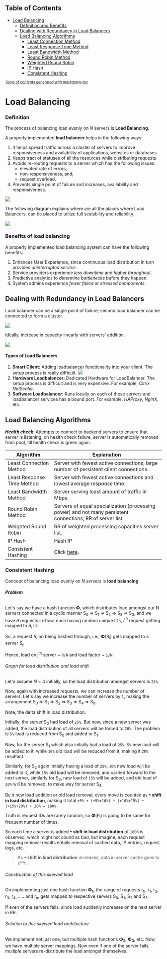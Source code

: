 ## Table of Contents

- [Load Balancing](#load-balancing)
  * [Definition and Benefits](#definition-and-benefits)
  * [Dealing with Redundancy in Load Balancers](#dealing-with-redundancy-in-load-balancers)
  * [Load Balancing Algorithms](#load-balancing-algorithms)
    + [Least Connection Method](#least-connection-method)
    + [Least Response Time Method](#least-response-time-method)
    + [Least Bandwidth Method](#least-bandwidth-method)
    + [Round Robin Method](#round-robin-method)
    + [Weighted Round Robin](#weighted-round-robin)
    + [IP Hash](#ip-hash)
    + [Consistent Hashing](#consistent-hashing)

<small><i><a href='http://ecotrust-canada.github.io/markdown-toc/'>Table of contents generated with markdown-toc</a></i></small>

# Load Balancing

### Definition

The process of balancing load evenly on *N* servers is **Load Balancing**.

A properly implemented **load balancer** helps in the following ways:

1. It helps spread traffic across a cluster of servers to improve responsiveness and availability of applications, websites or databases.
2. Keeps tract of statuses of all the resources while distributing requests.
3. Avoids re-routing requests to a server which has the following issues:
   - elevated rate of errors,
   - non-responsiveness, and;
   - request overload.
4. Prevents single point of failure and increases, availability and responsiveness.

![](https://raw.githubusercontent.com/aditya109/system-design/main/assets/lbrole.svg)

The following diagram explains where are all the places where Load Balancers, can be placed to utilize full scalability and reliability.  

![](https://raw.githubusercontent.com/aditya109/system-design/main/assets/lbpresence.svg)

### Benefits of load balancing

A properly implemented load balancing system can have the following benefits:

1. Enhances User Experience, since continuous load distribution in turn provides *uninterrupted service*.
2. Service providers experience *less downtime* and *higher throughout*.
3. Predictive analytics to *determine bottlenecks* before they happen.
4. System admins experience *fewer failed or stressed components*.

## Dealing with Redundancy in Load Balancers

Load balancer can be a single point of failure; second load balancer can be connected to form a cluster.

![](https://raw.githubusercontent.com/aditya109/system-design/main/assets/lbredundacy.svg)

Ideally, increase in capacity linearly with servers' addition.

![](https://raw.githubusercontent.com/aditya109/system-design/main/assets/lbcapacity.svg)

#### Types of Load Balancers

1. **Smart Client:** Adding loadbalancer functionality into your client. The setup process is really difficult.
   ![](https://raw.githubusercontent.com/aditya109/system-design/main/assets/smartclient.svg)
2. **Hardware Loadbalancer:** Dedicated Hardware for LoadBalancer. The setup process is difficult and is very expensive. For example, *Citrix NetScaler*.
3. **Software Loadbalancer:** Runs locally on each of these servers and loadbalancer services has a bound port. For example, *HAProxy*, *NginX*, etc.


## Load Balancing Algorithms

***Health check***: Attempts to connect to backend servers to ensure that server is listening; on health check failure, server is automatically removed from pool, till health check is green again.

| Algorithm                  | Explanation                                                  |
| -------------------------- | ------------------------------------------------------------ |
| Least Connection Method    | Server with fewest active connections; large number of persistent client connections. |
| Least Response Time Method | Server with fewest active connections and lowest average response time. |
| Least Bandwidth Method     | Server serving least amount of traffic in Mbps.              |
| Round Robin Method         | Servers of equal specialization (processing power) and not many persistent connections; RR of server list. |
| Weighted Round Robin       | RR of weighted processing capacities server list.            |
| IP Hash                    | Hash IP                                                      |
| Consistent Hashing         | Click [here](#consistent-hashing).                           |

### Consistent Hashing

Concept of balancing load evenly on *N servers* is **load balancing**.

###### **Problem**

Let's say we have a hash function **Φ**, which distributes load amongst our N servers connected in a cyclic manner S<sub>0</sub> => S<sub>1</sub> => S<sub>2</sub> => S<sub>3</sub> => S<sub>0</sub>, and we have *R* requests in-flow, each having random unique IDs, *i<sup>th</sup>* request getting mapped to *R<sub>i</sub>* ID.

So, a request *R<sub>i</sub>* on being hashed through, i.e., **Φ**(R<sub>i</sub>) gets mapped to a server *S<sub>j</sub>*.

Hence, load on j<sup>th</sup> server ~ `R/N` and load factor ~ `1/N`. 

###### Graph for load distribution and load shift

Let's assume *N* = 4 initially, so the load distribution amongst servers is `25%`.

Now, again with increased requests, we can increase the number of servers. Let's say we increase the number of servers by `1`, making the arrangement S<sub>0</sub> => S<sub>1</sub> => S<sub>2</sub> => S<sub>3</sub> => S<sub>4</sub> => S<sub>0</sub>.

Note, the delta shift in load distribution.

Initially, the server S<sub>0</sub> had load of `25%`. 
But now, since a new server was added, the load distribution of all servers will be forced to `20%`. The problem is `5%` load is reduced from S<sub>0</sub> and added to S<sub>1</sub>.

Now, for the server S<sub>1</sub> which also initially had a load of `25%`, `5%` new load will be added to it, while `10%` old load will be reduced from it, making it `20%` resultant.

Similarly, for S<sub>2</sub> again initially having a load of `25%`, `10%` new load will be added to it, while `15%` old load will be removed, and carried forward to the next server, similarly for S<sub>3</sub>, new load of `15%` will be added, and old load of `20%` will be removed, to make way for server S<sub>4</sub>.

Be it new load addition or old load removal, every move is counted as **𐤃 shift in load distribution**, making it total 
`+5% + (+5%+10%) + (+10%+15%) + (+15%+20%) + 20% = 100%`.

Truth is request IDs are rarely random, so **Φ**(R<sub>i</sub>) is going to be same for frequent number of times. 

So each time a server is added **𐤃 shift in load distribution** of `100%` is observed, which might not sound as bad, but imagine, each request mapping removal results entails removal of cached data, IP entries, request logs, etc. 

>  As **𐤃 shift in load distribution** increases, data in server cache goes to s**t.

###### Construction of this skewed load

On implementing just one hash function **Φ<sub>1</sub>**, the range of requests r<sub>0</sub>, r<sub>1</sub>, r<sub>2</sub>, r<sub>3</sub>, r<sub>4</sub>, ….. and r<sub>m</sub> gets mapped to respective servers S<sub>0</sub>, S<sub>1</sub>, S<sub>2</sub> and S<sub>3</sub>. 

If even of the servers fails, since load suddenly increases on the next server in RR.

###### Solution to this skewed load architecture

We implement not just one, but multiple hash functions  **Φ<sub>2</sub>**,  **Φ<sub>3</sub>**, etc. Now, we have multiple server mappings. Now even if one of the server fails, multiple servers re-distribute the load amongst themselves.













































